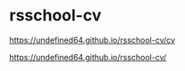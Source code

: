 # rsschool-cv
https://undefined64.github.io/rsschool-cv/cv

https://undefined64.github.io/rsschool-cv/

